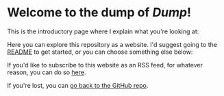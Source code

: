 # Welcome to the dump of *Dump*!
This is the introductory page where I explain what you're looking at:

Here you can explore this repository as a website. I'd suggest going to the [README](readme) to get started, or you can choose something else below:

If you'd like to subscribe to this website as an RSS feed, for whatever reason, you can do so [here](dump.rss).

If you're lost, you can [go back to the GitHub repo](https://github.com/slightknack/dump).
